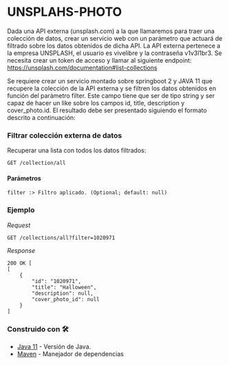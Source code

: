 # UNSPLAHS-PHOTO

Dada una API externa (unsplash.com) a la que llamaremos para traer una colección de datos, crear un servicio web con un parámetro que actuará de filtrado sobre los datos obtenidos de dicha API.
La API externa pertenece a la empresa UNSPLASH, el usuario es vivelibre y la contraseña v1v3l1br3. Se necesita crear un token de acceso y llamar al siguiente endpoint:
https://unsplash.com/documentation#list-collections

Se requiere crear un servicio montado sobre springboot 2 y JAVA 11 que recupere la colección de la API externa y 
se filtren los datos obtenidos en función del parámetro filter. Este campo tiene que ser de tipo string y ser capaz de hacer un 
like sobre los campos id, title, description y cover_photo.id. El resultado debe ser presentado siguiendo el formato descrito a continuación:

### Filtrar colección externa de datos
Recuperar una lista con todos los datos filtrados:


```
GET /collection/all
```


#### Parámetros
```
filter :> Filtro aplicado. (Optional; default: null)
```

### Ejemplo

_Request_

```
GET /collections/all?filter=1020971
```

_Response_

```
200 OK [
[
    {
        "id": "1020971",
        "title": "Halloween",
        "description": null,
        "cover_photo_id": null
    }
]
```

### Construido con 🛠️

* [Java 11](https://www.oracle.com/es/java/technologies/javase-jdk11-downloads.html) - Versión de Java.
* [Maven](https://maven.apache.org/) - Manejador de dependencias

